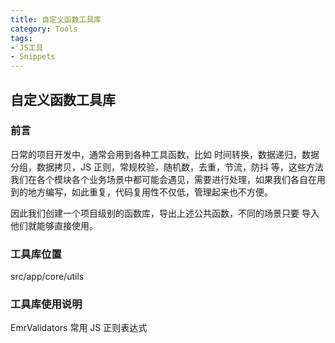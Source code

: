 ```yaml
---
title: 自定义函数工具库
category: Tools
tags:
- JS工具
- Snippets
---
```


## 自定义函数工具库

### 前言

日常的项目开发中，通常会用到各种工具函数，比如 时间转换，数据递归，数据分组，数据拷贝，JS 正则，常规校验，随机数，去重，节流，防抖 等，这些方法我们在各个模块各个业务场景中都可能会遇见，需要进行处理，如果我们各自在用到的地方编写，如此重复，代码复用性不仅低，管理起来也不方便。

因此我们创建一个项目级别的函数库，导出上述公共函数，不同的场景只要 导入他们就能够直接使用。

### 工具库位置
src/app/core/utils

### 工具库使用说明
EmrValidators
常用 JS 正则表达式
